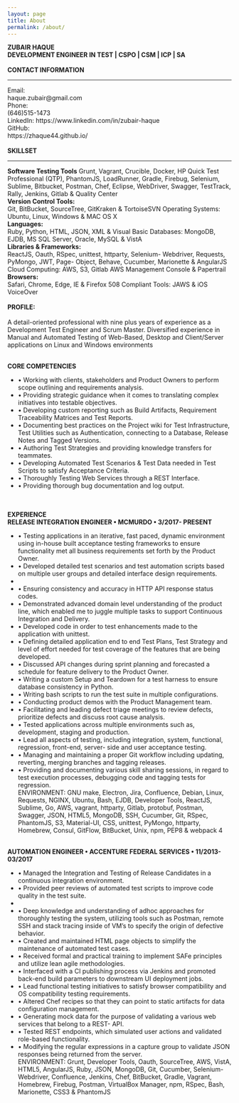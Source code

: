 ```yaml
---
layout: page
title: About
permalink: /about/
---
```


<amp-img width="83.33" height="57.33" layout="responsive" src="http://insights.dice.com/wp-content/uploads/2014/07/C-Programming.jpg"></amp-img>

<b>ZUBAIR HAQUE<br>
DEVELOPMENT ENGINEER IN TEST | CSPO | CSM | ICP | SA</b><br><br>
<b>CONTACT INFORMATION</b>
<hr>
Email:<br>
haque.zubair@gmail.com <br>
Phone:<br>
(646)515-1473<br>
LinkedIn: https://www.linkedin.com/in/zubair-haque<br>
GitHub:<br>
https://zhaque44.github.io/<br><br>
<b>SKILLSET</b>
<hr>
<b>Software Testing Tools</b>
Grunt, Vagrant, Crucible, Docker, HP Quick Test Professional (QTP), PhantomJS, LoadRunner, Gradle, Firebug, Selenium, Sublime, Bitbucket, Postman, Chef, Eclipse, WebDriver, Swagger, TestTrack, Rally, Jenkins, Gitlab & Quality Center<br>
<b>Version Control Tools:</b><br>
Git, BitBucket, SourceTree, GitKraken & TortoiseSVN Operating Systems: Ubuntu, Linux, Windows
& MAC OS X<br>
<b>Languages:</b><br>
Ruby, Python, HTML, JSON, XML & Visual Basic Databases:
MongoDB, EJDB, MS SQL Server, Oracle, MySQL & VistA<br>
<b>Libraries & Frameworks:</b><br>
ReactJS, Oauth, RSpec, unittest, httparty, Selenium- Webdriver, Requests, PyMongo, JWT, Page- Object, Behave, Cucumber, Marionette & AngularJS Cloud Computing:
AWS, S3, Gitlab
AWS Management Console & Papertrail<br>
<b>Browsers:</b><br>
Safari, Chrome, Edge, IE & Firefox
508 Compliant Tools: JAWS & iOS VoiceOver<br><br>
<b>PROFILE:</b><br><br>
A detail-oriented professional with nine plus years of experience as a Development Test Engineer and Scrum Master. Diversified experience in Manual and Automated Testing of Web-Based, Desktop and Client/Server applications on Linux and Windows environments<br><br>

<b>CORE COMPETENCIES</b>
<ul>
<li>• Working with clients, stakeholders and Product Owners to perform scope outlining and requirements analysis.</li>
<li>• Providing strategic guidance when it comes to translating complex initiatives into testable objectives.</li>
<li>• Developing custom reporting such as Build Artifacts, Requirement Traceability Matrices and Test Reports.
</li>
<li>• Documenting best practices on the Project wiki for Test Infrastructure, Test Utilities such as Authentication, connecting to a Database, Release Notes and Tagged Versions.</li>
<li>• Authoring Test Strategies and providing knowledge transfers for teammates.</li>
<li>• Developing Automated Test Scenarios & Test Data needed in Test Scripts to satisfy Acceptance Criteria.</li>
<li>• Thoroughly Testing Web Services through a REST Interface.</li>
<li>• Providing thorough bug documentation and log output.</li>
</ul><br><br>
<b>EXPERIENCE<br>
RELEASE INTEGRATION ENGINEER • MCMURDO • 3/2017- PRESENT</b>
<ul>
<li>• Testing applications in an iterative, fast paced, dynamic environment using in-house built acceptance testing frameworks to ensure functionality met all business requirements set forth by the Product Owner.</li>
<li>• Developed detailed test scenarios and test automation scripts based on multiple user groups and detailed interface design requirements.<li>
<li>• Ensuring consistency and accuracy in HTTP API response status codes.</li>
<li>• Demonstrated advanced domain level understanding of the product line, which enabled me to juggle multiple tasks to support Continuous Integration and Delivery.</li>
<li>• Developed code in order to test enhancements made to the application with unittest.</li>
<li>• Defining detailed application end to end Test Plans, Test Strategy and level of effort needed for test coverage of the features that are being developed.</li>
<li>• Discussed API changes during sprint planning and forecasted a schedule for feature delivery to the Product Owner.</li>
<li>• Writing a custom Setup and Teardown for a test harness to ensure database consistency in Python.</li>
<li>• Writing bash scripts to run the test suite in multiple configurations.</li>
<li>• Conducting product demos with the Product Management team.</li>
<li>• Facilitating and leading defect triage meetings to review defects, prioritize defects and discuss root
cause analysis.</li>
<li>• Tested applications across multiple environments such as, development, staging and production.</li>
<li>
• Lead all aspects of testing, including integration, system, functional, regression, front-end, server-
side and user acceptance testing.</li>
<li>
• Managing and maintaining a proper Git workflow including updating, reverting, merging branches
and tagging releases.</li>
<li>• Providing and documenting various skill sharing sessions, in regard to test execution processes,
debugging code and tagging tests for regression.</li>
ENVIRONMENT: GNU make, Electron, Jira, Confluence, Debian, Linux, Requests, NGINX, Ubuntu, Bash, EJDB, Developer Tools, ReactJS, Sublime, Go, AWS, vagrant, httparty, Gitlab, protobuf, Postman, Swagger, JSON, HTML5, MongoDB, SSH, Cucumber, Git, RSpec, PhantomJS, S3, Material-UI, CSS, unittest, PyMongo, httparty, Homebrew, Consul, GitFlow, BitBucket, Unix, npm, PEP8 & webpack 4
</ul>

<br>
<b>AUTOMATION ENGINEER • ACCENTURE FEDERAL SERVICES • 11/2013-03/2017</b><br>
<ul>
<li>
• Managed the Integration and Testing of Release Candidates in a continuous integration environment.</li>
<li>• Provided peer reviews of automated test scripts to improve code quality in the test suite.<li>
<li>• Deep knowledge and understanding of adhoc approaches for thoroughly testing the system,
utilizing tools such as Postman, remote SSH and stack tracing inside of VM’s to specify the origin of
defective behavior.</li>
<li>• Created and maintained HTML page objects to simplify the maintenance of automated test cases.</li>
<li>• Received formal and practical training to implement SAFe principles and utilize lean agile
methodologies.</li>
<li>• Interfaced with a CI publishing process via Jenkins and promoted back-end build parameters to
downstream UI deployment jobs.</li>
<li>• Lead functional testing initiatives to satisfy browser compatibility and OS compatibility testing
requirements.</li>
<li>• Altered Chef recipes so that they can point to static artifacts for data configuration management.</li>
<li>• Generating mock data for the purpose of validating a various web services that belong to a REST-
API.</li>
<li>• Tested REST endpoints, which simulated user actions and validated role-based functionality.</li>
<li>
• Modifying the regular expressions in a capture group to validate JSON responses being returned
from the server.</li>
ENVIRONMENT: Grunt, Developer Tools, Oauth, SourceTree, AWS, VistA, HTML5, AngularJS, Ruby, JSON, MongoDB, Git, Cucumber, Selenium-Webdriver, Confluence, Jenkins, Chef, BitBucket, Gradle, Vagrant, Homebrew, Firebug, Postman, VirtualBox Manager, npm, RSpec, Bash, Marionette, CSS3 & PhantomJS
</ul>
